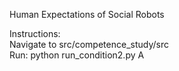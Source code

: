 Human Expectations of Social Robots

Instructions: <br />
Navigate to src/competence_study/src <br />
Run: python run_condition2.py A

